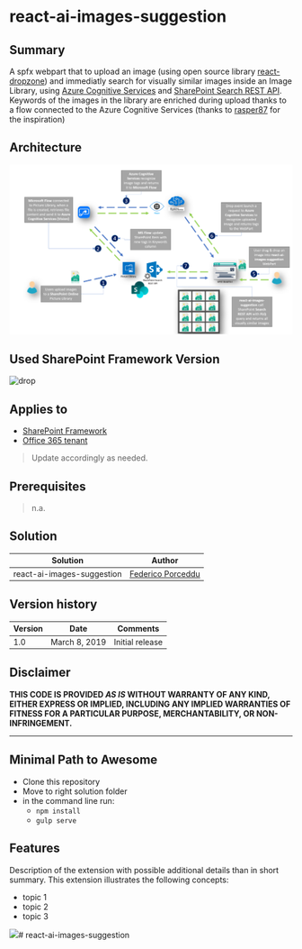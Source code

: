 # react-ai-images-suggestion

## Summary
A spfx webpart that to upload an image (using open source library [react-dropzone](https://github.com/react-dropzone/react-dropzone)) and immediatly search for visually similar images inside an Image Library, using [Azure Cognitive Services](https://azure.microsoft.com/en-us/services/cognitive-services/computer-vision/) and [SharePoint Search REST API](https://docs.microsoft.com/en-us/sharepoint/dev/general-development/sharepoint-search-rest-api-overview). 
Keywords of the images in the library are enriched during upload thanks to a flow connected to the Azure Cognitive Services (thanks to [rasper87](https://rasper87.wordpress.com/2018/05/11/sharepoint-auto-tagging-with-ai-and-flow/) for the inspiration)

## Architecture
![Architecture](./assets/react-ai-images-suggestion.png)

## Used SharePoint Framework Version 
![drop](https://camo.githubusercontent.com/76987ab657772dcca5321aba68f3ee6b993fd651/68747470733a2f2f696d672e736869656c64732e696f2f62616467652f535046782d312e372e312d677265656e2e737667)

## Applies to

* [SharePoint Framework](https://dev.office.com/sharepoint)
* [Office 365 tenant](https://dev.office.com/sharepoint/docs/spfx/set-up-your-development-environment)

> Update accordingly as needed.

## Prerequisites
 
> n.a.

## Solution

Solution|Author
--------|---------
react-ai-images-suggestion | [Federico Porceddu](https://www.federicoporceddu.com)

## Version history

Version|Date|Comments
-------|----|--------
1.0|March 8, 2019|Initial release

## Disclaimer
**THIS CODE IS PROVIDED *AS IS* WITHOUT WARRANTY OF ANY KIND, EITHER EXPRESS OR IMPLIED, INCLUDING ANY IMPLIED WARRANTIES OF FITNESS FOR A PARTICULAR PURPOSE, MERCHANTABILITY, OR NON-INFRINGEMENT.**

---

## Minimal Path to Awesome

- Clone this repository
- Move to right solution folder 
- in the command line run:
  - `npm install`
  - `gulp serve`


## Features
Description of the extension with possible additional details than in short summary.
This extension illustrates the following concepts:

- topic 1
- topic 2
- topic 3

<img src="https://telemetry.sharepointpnp.com/sp-dev-solutions/solutions/TimeAway" /># react-ai-images-suggestion
